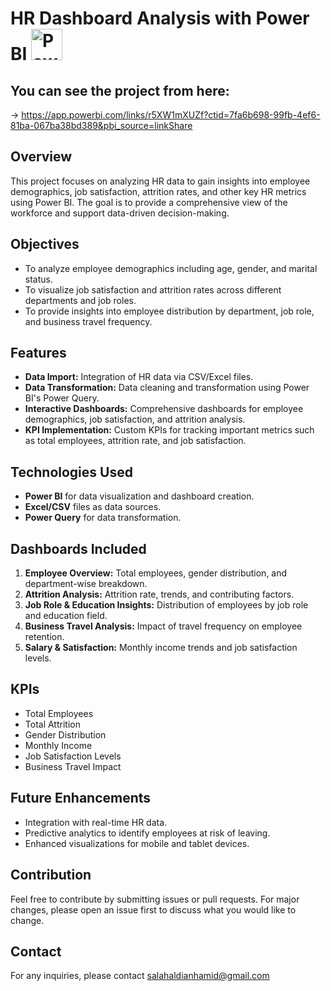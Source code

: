 # HR Dashboard Analysis with Power BI <img src="https://upload.wikimedia.org/wikipedia/commons/c/cf/New_Power_BI_Logo.svg" alt="Power BI Logo" width="50"/>

## You can see the project from here:
   -> https://app.powerbi.com/links/r5XW1mXUZf?ctid=7fa6b698-99fb-4ef6-81ba-067ba38bd389&pbi_source=linkShare

## Overview
This project focuses on analyzing HR data to gain insights into employee demographics, job satisfaction, attrition rates, and other key HR metrics using Power BI. The goal is to provide a comprehensive view of the workforce and support data-driven decision-making.

## Objectives
- To analyze employee demographics including age, gender, and marital status.
- To visualize job satisfaction and attrition rates across different departments and job roles.
- To provide insights into employee distribution by department, job role, and business travel frequency.

## Features
- **Data Import:** Integration of HR data via CSV/Excel files.
- **Data Transformation:** Data cleaning and transformation using Power BI's Power Query.
- **Interactive Dashboards:** Comprehensive dashboards for employee demographics, job satisfaction, and attrition analysis.
- **KPI Implementation:** Custom KPIs for tracking important metrics such as total employees, attrition rate, and job satisfaction.

## Technologies Used
- **Power BI** for data visualization and dashboard creation.
- **Excel/CSV** files as data sources.
- **Power Query** for data transformation.

## Dashboards Included
1. **Employee Overview:** Total employees, gender distribution, and department-wise breakdown.
2. **Attrition Analysis:** Attrition rate, trends, and contributing factors.
3. **Job Role & Education Insights:** Distribution of employees by job role and education field.
4. **Business Travel Analysis:** Impact of travel frequency on employee retention.
5. **Salary & Satisfaction:** Monthly income trends and job satisfaction levels.

## KPIs
- Total Employees
- Total Attrition
- Gender Distribution
- Monthly Income
- Job Satisfaction Levels
- Business Travel Impact

## Future Enhancements
- Integration with real-time HR data.
- Predictive analytics to identify employees at risk of leaving.
- Enhanced visualizations for mobile and tablet devices.

## Contribution
Feel free to contribute by submitting issues or pull requests. For major changes, please open an issue first to discuss what you would like to change.

## Contact
For any inquiries, please contact salahaldianhamid@gmail.com
